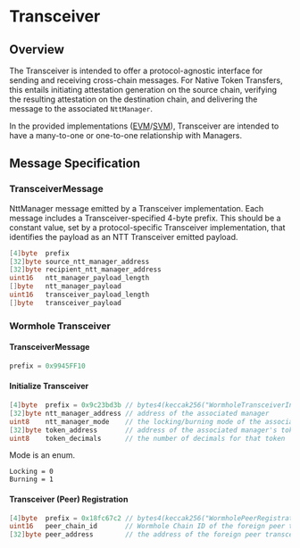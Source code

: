 # Transceiver

## Overview

The Transceiver is intended to offer a protocol-agnostic interface for sending and receiving cross-chain messages. For Native Token Transfers, this entails initiating attestation generation on the source chain, verifying the resulting attestation on the destination chain, and delivering the message to the associated `NttManager`.

In the provided implementations ([EVM](/evm/src/Transceiver/Transceiver.sol)/[SVM](/solana/programs/native-token-transfers/src/transceivers/wormhole/)), Transceiver are intended to have a many-to-one or one-to-one relationship with Managers.

## Message Specification

### TransceiverMessage

NttManager message emitted by a Transceiver implementation. Each message includes a Transceiver-specified 4-byte prefix. This should be a constant value, set by a protocol-specific Transceiver implementation, that identifies the payload as an NTT Transceiver emitted payload.

```go
[4]byte  prefix
[32]byte source_ntt_manager_address
[32]byte recipient_ntt_manager_address
uint16   ntt_manager_payload_length
[]byte   ntt_manager_payload
uint16   transceiver_payload_length
[]byte   transceiver_payload
```

### Wormhole Transceiver

#### TransceiverMessage

```go
prefix = 0x9945FF10
```

#### Initialize Transceiver

```go
[4]byte  prefix = 0x9c23bd3b // bytes4(keccak256("WormholeTransceiverInit"))
[32]byte ntt_manager_address // address of the associated manager
uint8    ntt_manager_mode    // the locking/burning mode of the associated manager
[32]byte token_address       // address of the associated manager's token
uint8    token_decimals      // the number of decimals for that token
```

Mode is an enum.

```
Locking = 0
Burning = 1
```

#### Transceiver (Peer) Registration

```go
[4]byte  prefix = 0x18fc67c2 // bytes4(keccak256("WormholePeerRegistration"))
uint16   peer_chain_id       // Wormhole Chain ID of the foreign peer transceiver
[32]byte peer_address        // the address of the foreign peer transceiver
```
